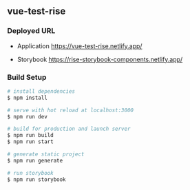 ## vue-test-rise

### Deployed URL
- Application
https://vue-test-rise.netlify.app/

- Storybook
https://rise-storybook-components.netlify.app/

### Build Setup

```bash
# install dependencies
$ npm install

# serve with hot reload at localhost:3000
$ npm run dev

# build for production and launch server
$ npm run build
$ npm run start

# generate static project
$ npm run generate

# run storybook
$ npm run storybook


```


